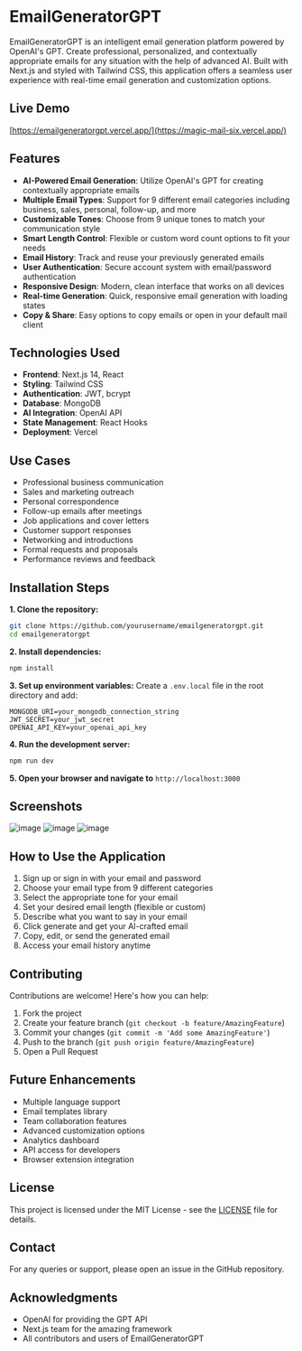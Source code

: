 # EmailGeneratorGPT

EmailGeneratorGPT is an intelligent email generation platform powered by OpenAI's GPT. Create professional, personalized, and contextually appropriate emails for any situation with the help of advanced AI. Built with Next.js and styled with Tailwind CSS, this application offers a seamless user experience with real-time email generation and customization options.

## Live Demo
[https://emailgeneratorgpt.vercel.app/](https://magic-mail-six.vercel.app/)

## Features

- **AI-Powered Email Generation**: Utilize OpenAI's GPT for creating contextually appropriate emails
- **Multiple Email Types**: Support for 9 different email categories including business, sales, personal, follow-up, and more
- **Customizable Tones**: Choose from 9 unique tones to match your communication style
- **Smart Length Control**: Flexible or custom word count options to fit your needs
- **Email History**: Track and reuse your previously generated emails
- **User Authentication**: Secure account system with email/password authentication
- **Responsive Design**: Modern, clean interface that works on all devices
- **Real-time Generation**: Quick, responsive email generation with loading states
- **Copy & Share**: Easy options to copy emails or open in your default mail client

## Technologies Used

- **Frontend**: Next.js 14, React
- **Styling**: Tailwind CSS
- **Authentication**: JWT, bcrypt
- **Database**: MongoDB
- **AI Integration**: OpenAI API
- **State Management**: React Hooks
- **Deployment**: Vercel

## Use Cases

- Professional business communication
- Sales and marketing outreach
- Personal correspondence
- Follow-up emails after meetings
- Job applications and cover letters
- Customer support responses
- Networking and introductions
- Formal requests and proposals
- Performance reviews and feedback

## Installation Steps

**1. Clone the repository:**
```bash
git clone https://github.com/yourusername/emailgeneratorgpt.git
cd emailgeneratorgpt
```

**2. Install dependencies:**
```bash
npm install
```

**3. Set up environment variables:**
Create a `.env.local` file in the root directory and add:
```
MONGODB_URI=your_mongodb_connection_string
JWT_SECRET=your_jwt_secret
OPENAI_API_KEY=your_openai_api_key
```

**4. Run the development server:**
```bash
npm run dev
```

**5. Open your browser and navigate to** `http://localhost:3000`

## Screenshots

![image](https://github.com/user-attachments/assets/48fdbf7a-1cba-4d5d-8786-1e600dd1ac4c)
![image](https://github.com/user-attachments/assets/536f2a59-82e2-4f18-808d-61b631d00601)
![image](https://github.com/user-attachments/assets/dcf55b67-bbde-44ab-8601-b4e1126beb79)


## How to Use the Application

1. Sign up or sign in with your email and password
2. Choose your email type from 9 different categories
3. Select the appropriate tone for your email
4. Set your desired email length (flexible or custom)
5. Describe what you want to say in your email
6. Click generate and get your AI-crafted email
7. Copy, edit, or send the generated email
8. Access your email history anytime

## Contributing

Contributions are welcome! Here's how you can help:

1. Fork the project
2. Create your feature branch (`git checkout -b feature/AmazingFeature`)
3. Commit your changes (`git commit -m 'Add some AmazingFeature'`)
4. Push to the branch (`git push origin feature/AmazingFeature`)
5. Open a Pull Request

## Future Enhancements

- Multiple language support
- Email templates library
- Team collaboration features
- Advanced customization options
- Analytics dashboard
- API access for developers
- Browser extension integration

## License

This project is licensed under the MIT License - see the [LICENSE](LICENSE) file for details.

## Contact

For any queries or support, please open an issue in the GitHub repository.

## Acknowledgments

- OpenAI for providing the GPT API
- Next.js team for the amazing framework
- All contributors and users of EmailGeneratorGPT
